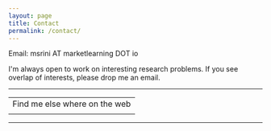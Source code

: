 ```yaml
---
layout: page
title: Contact
permalink: /contact/
---
```


Email:
msrini AT marketlearning DOT io

I'm always open to work on interesting research problems. If you see overlap of interests, please drop me an email.

<hr/>
<div align="center">
<table text-align="center">
<tr>
<tr><td>Find me else where on the web</td></tr>
<td>
<a href="http://twitter.com/immsrini" title="mSrini on Twitter" target="_blank"><i class="fa fa-twitter-square fa-2x"></i></a>
<a href="http://facebook.com/" title="mSrini on FB" target="_blank"><i class="fa fa-facebook-square fa-2x"></i></a>
<a href="http://facebook.com/" title="mSrini on FB" target="_blank"><i class="fa fa-github-square fa-2x"></i></a>
<a href="http://facebook.com/" title="mSrini on FB" target="_blank"><i class="fa fa-linkedin-square fa-2x"></i></a>
<a href="http://facebook.com/" title="mSrini on FB" target="_blank"><i class="fa fa-skype fa-2x"></i></a>
</td>
</tr>
</table>
</div>
<hr/>
<!--
Some site that I maintain currently:
[IISc-SIAM Student Chapter](http://iiscsiam.github.io/), [IISc-AHS Student Chapter](http://iisc-ahs.github.io/), [Fourth Asian/Australian Rotorcraft Forum Conference](http://arf.vtol.org/), [IEEE WRAP 2015](http://wrap2015.org/), [AFV](http://afvstudios.com/).-->

<!--Address:
Room #202, MILE Lab, Department of Electrical Engineering,
Indian Institute of Science, Bangalore, KA 560-012, India.
-->
<!--<hr/>-->
